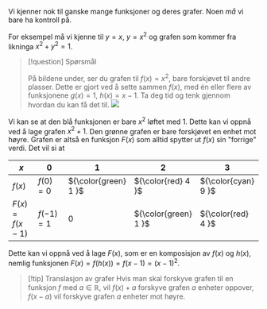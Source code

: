 Vi kjenner nok til ganske mange funksjoner og deres grafer. Noen *må* vi bare ha kontroll på.

For eksempel må vi kjenne til $y = x$, $y = x^2$ og grafen som kommer fra likninga $x^2 + y^2 = 1$.

> [!question] Spørsmål 
> 
>  På bildene under, ser du grafen til $f(x)=x^2$, bare forskjøvet til andre plasser. Dette er gjort ved å sette sammen $f(x)$, med én eller flere av funksjonene $g(x)=1$, $h(x)=x-1$. Ta deg tid og tenk gjennom hvordan du kan få det til. 
![](/Files/andregradsgrafer.svg)

Vi kan se at den blå funksjonen er bare $x^2$ løftet med $1$. Dette kan vi oppnå ved å lage grafen $x^2 +1$. 
Den grønne grafen er bare forskjøvet en enhet mot høyre. Grafen er altså en funksjon $F(x)$ som alltid spytter ut $f(x)$ sin "forrige" verdi. Det vil si at 

| $x$           | 0         | 1                    | 2                    | 3                   | 4                   |
| ------------- | --------- | -------------------- | -------------------- | ------------------- | ------------------- |
| $f(x)$        | $f(0)=0$  | ${\color{green} 1 }$ | ${\color{red} 4 }$   | ${\color{cyan} 9 }$ | 16                  |
| $F(x)=f(x-1)$ | $f(-1)=1$ | 0                    | ${\color{green} 1 }$ | ${\color{red} 4 }$  | ${\color{cyan} 9 }$ |

Dette kan vi oppnå ved å lage $F(x)$, som er en komposisjon av $f(x)$ og $h(x)$, nemlig funksjonen $F(x) = f(h(x))=f(x-1) = (x-1)^2$. 

> [!tip] Translasjon av grafer
> Hvis man skal forskyve grafen til en funksjon $f$ med $a\in \mathbb{R}$, vil
>  $f(x)+a$ forskyve grafen $a$ enheter oppover,
>  $f(x-a)$ vil forskyve grafen $a$ enheter mot høyre.
>  

